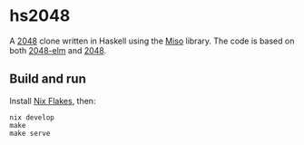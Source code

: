 # hs2048

A [2048](http://gabrielecirulli.github.io/2048/) clone written in Haskell using
the [Miso](https://github.com/haskell-miso/miso) library. The code is based on
both [2048-elm](https://github.com/ScrambledEggsOnToast/2048-elm) and
[2048](http://gabrielecirulli.github.io/2048/).


## Build and run

Install [Nix Flakes](https://nixos.wiki/wiki/Flakes), then:

```
nix develop
make
make serve
```


